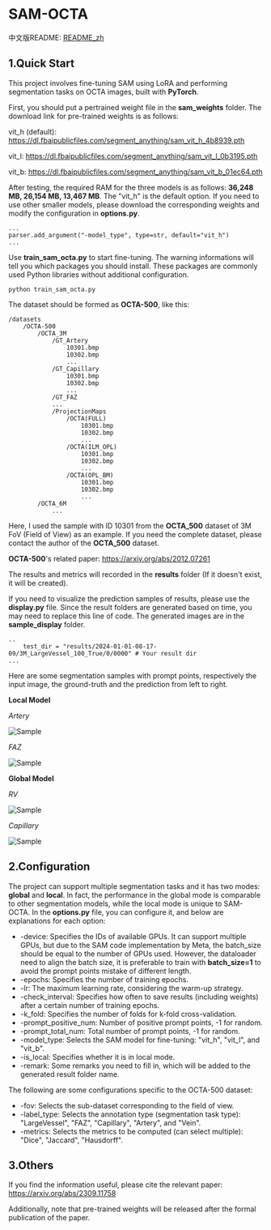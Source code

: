 # SAM-OCTA

中文版README: [README_zh](./README_zh.md)

## 1.Quick Start

This project involves fine-tuning SAM using LoRA and performing segmentation tasks on OCTA images, built with **PyTorch**.

First, you should put a pertrained weight file in the **sam_weights** folder. The download link for pre-trained weights is as follows:

vit_h (default): https://dl.fbaipublicfiles.com/segment_anything/sam_vit_h_4b8939.pth 

vit_l: https://dl.fbaipublicfiles.com/segment_anything/sam_vit_l_0b3195.pth

vit_b: https://dl.fbaipublicfiles.com/segment_anything/sam_vit_b_01ec64.pth

After testing, the required RAM for the three models is as follows: **36,248 MB, 26,154 MB, 13,467 MB**. The "vit_h" is the default option. If you need to use other smaller models, please download the corresponding weights and modify the configuration in **options.py**.

    ...
    parser.add_argument("-model_type", type=str, default="vit_h")
    ...

Use **train_sam_octa.py** to start fine-tuning. The warning informations will tell you which packages you should install. These packages are commonly used Python libraries without additional configuration.

    python train_sam_octa.py

The dataset should be formed as **OCTA-500**, like this:

    /datasets
        /OCTA-500
            /OCTA_3M
                /GT_Artery
                    10301.bmp
                    10302.bmp
                    ...
                /GT_Capillary
                    10301.bmp
                    10302.bmp
                    ...
                /GT_FAZ
                ...
                /ProjectionMaps
                    /OCTA(FULL)
                        10301.bmp
                        10302.bmp
                        ...
                    /OCTA(ILM_OPL)
                        10301.bmp
                        10302.bmp
                        ...
                    /OCTA(OPL_BM)
                        10301.bmp
                        10302.bmp
                        ...
            /OCTA_6M
                ...

Here, I used the sample with ID 10301 from the **OCTA_500** dataset of 3M FoV (Field of View) as an example. If you need the complete dataset, please contact the author of the **OCTA_500** dataset.

**OCTA-500**'s related paper: https://arxiv.org/abs/2012.07261

The results and metrics will recorded in the **results** folder (If it doesn't exist, it will be created).

If you need to visualize the prediction samples of results, please use the **display.py** file. Since the result folders are generated based on time, you may need to replace this line of code. The generated images are in the **sample_display** folder.

    ..
        test_dir = "results/2024-01-01-08-17-09/3M_LargeVessel_100_True/0/0000" # Your result dir
    ...

Here are some segmentation samples with prompt points, respectively the input image, the ground-truth and the prediction from left to right.

**Local Model**

*Artery*

![Sample](./figures/sample_artery.gif)

*FAZ*

![Sample](./figures/sample_FAZ.gif)

**Global Model**

*RV*

![Sample](./figures/sample_RV.gif)

*Capillary*

![Sample](./figures/sample_capillary.gif)

## 2.Configuration

The project can support multiple segmentation tasks and it has two modes: **global** and **local**. In fact, the performance in the global mode is comparable to other segmentation models, while the local mode is unique to SAM-OCTA. In the **options.py** file, you can configure it, and below are explanations for each option:

* -device: Specifies the IDs of available GPUs. It can support multiple GPUs, but due to the SAM code implementation by Meta, the batch_size should be equal to the number of GPUs used. However, the dataloader need to align the batch size, it is preferable to train with **batch_size=1** to avoid the prompt points mistake of different length.
* -epochs: Specifies the number of training epochs.
* -lr: The maximum learning rate, considering the warm-up strategy.
* -check_interval: Specifies how often to save results (including weights) after a certain number of training epochs.
* -k_fold: Specifies the number of folds for k-fold cross-validation.
* -prompt_positive_num: Number of positive prompt points, -1 for random.
* -prompt_total_num: Total number of prompt points, -1 for random.
* -model_type: Selects the SAM model for fine-tuning: "vit_h", "vit_l", and "vit_b".
* -is_local: Specifies whether it is in local mode.
* -remark: Some remarks you need to fill in, which will be added to the generated result folder name.

The following are some configurations specific to the OCTA-500 dataset:

* -fov: Selects the sub-dataset corresponding to the field of view.
* -label_type: Selects the annotation type (segmentation task type): "LargeVessel", "FAZ", "Capillary", "Artery", and "Vein".
* -metrics: Selects the metrics to be computed (can select multiple): "Dice", "Jaccard", "Hausdorff".

## 3.Others

 If you find the information useful, please cite the relevant paper:  https://arxiv.org/abs/2309.11758

Additionally, note that pre-trained weights will be released after the formal publication of the paper.